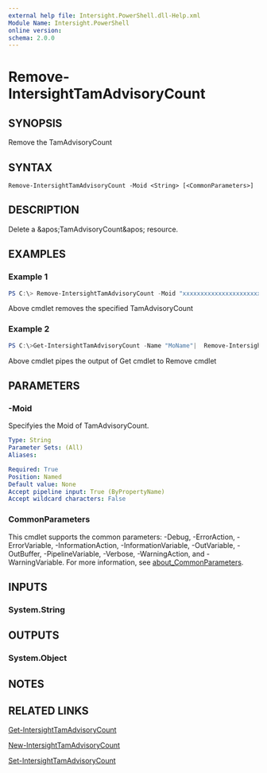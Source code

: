 ```yaml
---
external help file: Intersight.PowerShell.dll-Help.xml
Module Name: Intersight.PowerShell
online version:
schema: 2.0.0
---
```


# Remove-IntersightTamAdvisoryCount

## SYNOPSIS
Remove the TamAdvisoryCount

## SYNTAX

```
Remove-IntersightTamAdvisoryCount -Moid <String> [<CommonParameters>]
```

## DESCRIPTION
Delete a &amp;apos;TamAdvisoryCount&amp;apos; resource.

## EXAMPLES

### Example 1
```powershell
PS C:\> Remove-IntersightTamAdvisoryCount -Moid "xxxxxxxxxxxxxxxxxxxxxxxxxxx"
```
Above cmdlet removes the specified TamAdvisoryCount 

### Example 2
```powershell
PS C:\>Get-IntersightTamAdvisoryCount -Name "MoName"|  Remove-IntersightTamAdvisoryCount
```
Above cmdlet pipes the output of Get cmdlet to Remove cmdlet

## PARAMETERS

### -Moid
Specifyies the Moid of TamAdvisoryCount.

```yaml
Type: String
Parameter Sets: (All)
Aliases:

Required: True
Position: Named
Default value: None
Accept pipeline input: True (ByPropertyName)
Accept wildcard characters: False
```

### CommonParameters
This cmdlet supports the common parameters: -Debug, -ErrorAction, -ErrorVariable, -InformationAction, -InformationVariable, -OutVariable, -OutBuffer, -PipelineVariable, -Verbose, -WarningAction, and -WarningVariable. For more information, see [about_CommonParameters](http://go.microsoft.com/fwlink/?LinkID=113216).

## INPUTS

### System.String

## OUTPUTS

### System.Object
## NOTES

## RELATED LINKS

[Get-IntersightTamAdvisoryCount](./Get-IntersightTamAdvisoryCount.md)

[New-IntersightTamAdvisoryCount](./New-IntersightTamAdvisoryCount.md)

[Set-IntersightTamAdvisoryCount](./Set-IntersightTamAdvisoryCount.md)

